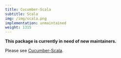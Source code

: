 ```yaml
---
title: Cucumber-Scala
subtitle: Scala
img: /img/scala.png
implementation: unmaintained
weight: 1315
---
```


**This package is currently in need of new maintainers.**

Please see [Cucumber-Scala](https://github.com/cucumber/cucumber-jvm-scala).
